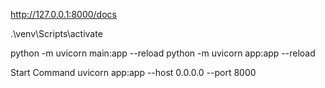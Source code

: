 http://127.0.0.1:8000/docs


.\venv\Scripts\activate

python -m uvicorn main:app --reload
python -m uvicorn app:app --reload

Start Command uvicorn app:app --host 0.0.0.0 --port 8000
